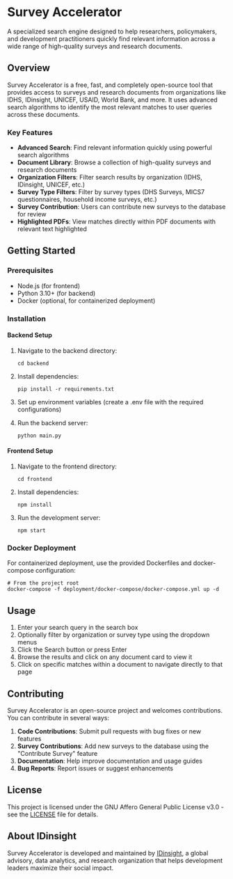 # Survey Accelerator

A specialized search engine designed to help researchers, policymakers, and development practitioners quickly find relevant information across a wide range of high-quality surveys and research documents.

## Overview

Survey Accelerator is a free, fast, and completely open-source tool that provides access to surveys and research documents from organizations like IDHS, IDinsight, UNICEF, USAID, World Bank, and more. It uses advanced search algorithms to identify the most relevant matches to user queries across these documents.

### Key Features

- **Advanced Search**: Find relevant information quickly using powerful search algorithms
- **Document Library**: Browse a collection of high-quality surveys and research documents
- **Organization Filters**: Filter search results by organization (IDHS, IDinsight, UNICEF, etc.)
- **Survey Type Filters**: Filter by survey types (DHS Surveys, MICS7 questionnaires, household income surveys, etc.)
- **Survey Contribution**: Users can contribute new surveys to the database for review
- **Highlighted PDFs**: View matches directly within PDF documents with relevant text highlighted

## Getting Started

### Prerequisites

- Node.js (for frontend)
- Python 3.10+ (for backend)
- Docker (optional, for containerized deployment)

### Installation

#### Backend Setup

1. Navigate to the backend directory:
   ```
   cd backend
   ```

2. Install dependencies:
   ```
   pip install -r requirements.txt
   ```

3. Set up environment variables (create a .env file with the required configurations)

4. Run the backend server:
   ```
   python main.py
   ```

#### Frontend Setup

1. Navigate to the frontend directory:
   ```
   cd frontend
   ```

2. Install dependencies:
   ```
   npm install
   ```

3. Run the development server:
   ```
   npm start
   ```

### Docker Deployment

For containerized deployment, use the provided Dockerfiles and docker-compose configuration:

```
# From the project root
docker-compose -f deployment/docker-compose/docker-compose.yml up -d
```

## Usage

1. Enter your search query in the search box
2. Optionally filter by organization or survey type using the dropdown menus
3. Click the Search button or press Enter
4. Browse the results and click on any document card to view it
5. Click on specific matches within a document to navigate directly to that page

## Contributing

Survey Accelerator is an open-source project and welcomes contributions. You can contribute in several ways:

1. **Code Contributions**: Submit pull requests with bug fixes or new features
2. **Survey Contributions**: Add new surveys to the database using the "Contribute Survey" feature
3. **Documentation**: Help improve documentation and usage guides
4. **Bug Reports**: Report issues or suggest enhancements

## License

This project is licensed under the GNU Affero General Public License v3.0 - see the [LICENSE](LICENSE) file for details.

## About IDinsight

Survey Accelerator is developed and maintained by [IDinsight](https://www.idinsight.org/), a global advisory, data analytics, and research organization that helps development leaders maximize their social impact.
